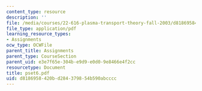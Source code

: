 ```yaml
---
content_type: resource
description: ''
file: /media/courses/22-616-plasma-transport-theory-fall-2003/d8186958420bd284379854b590abcccc_pset6.pdf
file_type: application/pdf
learning_resource_types:
- Assignments
ocw_type: OCWFile
parent_title: Assignments
parent_type: CourseSection
parent_uid: e3e7f65e-304b-e9d9-e0d0-9e8466e4f2cc
resourcetype: Document
title: pset6.pdf
uid: d8186958-420b-d284-3798-54b590abcccc
---
```

